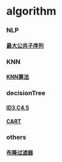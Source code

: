 # algorithm
### NLP
#### [最大公共子序列](https://github.com/ljt270864457/algorithm/blob/master/NLP/LCS.py)

### KNN
#### [KNN算法](https://github.com/ljt270864457/algorithm/blob/master/knn/KNN/knn.py)

### decisionTree
#### [ID3,C4.5](https://github.com/ljt270864457/algorithm/blob/master/decision_tree/decisionTree.py)
#### [CART](https://github.com/ljt270864457/algorithm/blob/master/decision_tree/CARTTree.py)

### others
#### [布隆过滤器](https://github.com/ljt270864457/algorithm/blob/master/others/bloomFilter.py)

